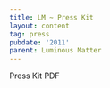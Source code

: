 ```yaml
---
title: LM ~ Press Kit
layout: content
tag: press
pubdate: '2011'
parent: Luminous Matter
---
```

Press Kit PDF
